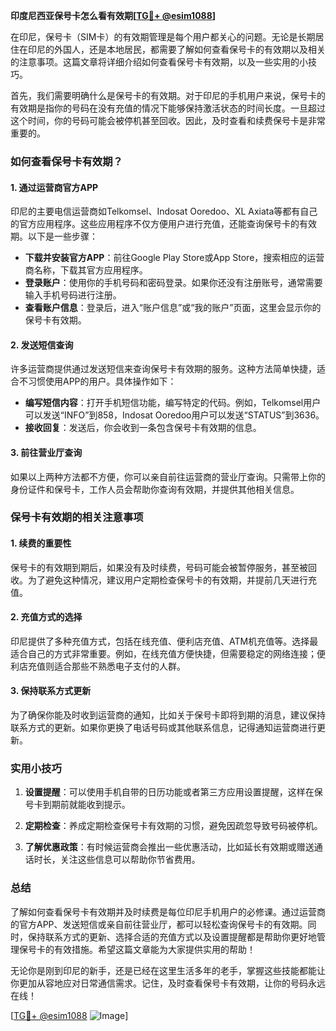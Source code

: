 **印度尼西亚保号卡怎么看有效期[[TG💪+ @esim1088](https://t.me/s/esim1088)]**

在印尼，保号卡（SIM卡）的有效期管理是每个用户都关心的问题。无论是长期居住在印尼的外国人，还是本地居民，都需要了解如何查看保号卡的有效期以及相关的注意事项。这篇文章将详细介绍如何查看保号卡有效期，以及一些实用的小技巧。

首先，我们需要明确什么是保号卡的有效期。对于印尼的手机用户来说，保号卡的有效期是指你的号码在没有充值的情况下能够保持激活状态的时间长度。一旦超过这个时间，你的号码可能会被停机甚至回收。因此，及时查看和续费保号卡是非常重要的。

### 如何查看保号卡有效期？

#### 1. 通过运营商官方APP

印尼的主要电信运营商如Telkomsel、Indosat Ooredoo、XL Axiata等都有自己的官方应用程序。这些应用程序不仅方便用户进行充值，还能查询保号卡的有效期。以下是一些步骤：

- **下载并安装官方APP**：前往Google Play Store或App Store，搜索相应的运营商名称，下载其官方应用程序。
- **登录账户**：使用你的手机号码和密码登录。如果你还没有注册账号，通常需要输入手机号码进行注册。
- **查看账户信息**：登录后，进入“账户信息”或“我的账户”页面，这里会显示你的保号卡有效期。

#### 2. 发送短信查询

许多运营商提供通过发送短信来查询保号卡有效期的服务。这种方法简单快捷，适合不习惯使用APP的用户。具体操作如下：

- **编写短信内容**：打开手机短信功能，编写特定的代码。例如，Telkomsel用户可以发送“INFO”到858，Indosat Ooredoo用户可以发送“STATUS”到3636。
- **接收回复**：发送后，你会收到一条包含保号卡有效期的信息。

#### 3. 前往营业厅查询

如果以上两种方法都不方便，你可以亲自前往运营商的营业厅查询。只需带上你的身份证件和保号卡，工作人员会帮助你查询有效期，并提供其他相关信息。

### 保号卡有效期的相关注意事项

#### 1. 续费的重要性

保号卡的有效期到期后，如果没有及时续费，号码可能会被暂停服务，甚至被回收。为了避免这种情况，建议用户定期检查保号卡的有效期，并提前几天进行充值。

#### 2. 充值方式的选择

印尼提供了多种充值方式，包括在线充值、便利店充值、ATM机充值等。选择最适合自己的方式非常重要。例如，在线充值方便快捷，但需要稳定的网络连接；便利店充值则适合那些不熟悉电子支付的人群。

#### 3. 保持联系方式更新

为了确保你能及时收到运营商的通知，比如关于保号卡即将到期的消息，建议保持联系方式的更新。如果你更换了电话号码或其他联系信息，记得通知运营商进行更新。

### 实用小技巧

1. **设置提醒**：可以使用手机自带的日历功能或者第三方应用设置提醒，这样在保号卡到期前就能收到提示。
   
2. **定期检查**：养成定期检查保号卡有效期的习惯，避免因疏忽导致号码被停机。

3. **了解优惠政策**：有时候运营商会推出一些优惠活动，比如延长有效期或赠送通话时长，关注这些信息可以帮助你节省费用。

### 总结

了解如何查看保号卡有效期并及时续费是每位印尼手机用户的必修课。通过运营商的官方APP、发送短信或亲自前往营业厅，都可以轻松查询保号卡的有效期。同时，保持联系方式的更新、选择合适的充值方式以及设置提醒都是帮助你更好地管理保号卡的有效措施。希望这篇文章能为大家提供实用的帮助！

无论你是刚到印尼的新手，还是已经在这里生活多年的老手，掌握这些技能都能让你更加从容地应对日常通信需求。记住，及时查看保号卡有效期，让你的号码永远在线！

[[TG💪+ @esim1088](https://t.me/s/esim1088) ![Image](https://i.postimg.cc/4NQfJmqS/Snipaste-2025-05-13-00-14-12.png)]